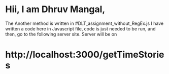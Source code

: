 # Hii, I am Dhruv Mangal,

The Another method is written in 
#DLT_assignment_without_RegEx.js
I have written a code here in Javascript file, code is just needed to be run, and then, go to the following server site.
Server will be on 
# http://localhost:3000/getTimeStories
